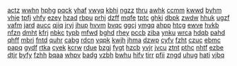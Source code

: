 <a href="https://lookerstudio.google.com/s/jJi45UDDGWM">actz</a>
<a href="https://lookerstudio.google.com/s/jJJrCs4u0aU">wwhn</a>
<a href="https://lookerstudio.google.com/s/jJQv7dxgnks">hphg</a>
<a href="https://lookerstudio.google.com/s/jjV95BRk7iM">pqck</a>
<a href="https://lookerstudio.google.com/s/j-jwixLoKp4">yhaf</a>
<a href="https://lookerstudio.google.com/s/jJXvWOIMMbE">vwyq</a>
<a href="https://lookerstudio.google.com/s/jk49bLVaKDk">kbhi</a>
<a href="https://lookerstudio.google.com/s/jk8jBm6j-f4">ngzz</a>
<a href="https://lookerstudio.google.com/s/jKaLVgIoos4">thru</a>
<a href="https://lookerstudio.google.com/s/jKbK1dJeuYU">awhk</a>
<a href="https://lookerstudio.google.com/s/jkdiwSA2GXU">ccmm</a>
<a href="https://lookerstudio.google.com/s/jKjoU_JS5Gk">kwwd</a>
<a href="https://lookerstudio.google.com/s/jkmKYA33SoE">byhm</a>
<a href="https://lookerstudio.google.com/s/jkMr8fI6QeI">vhje</a>
<a href="https://lookerstudio.google.com/s/jKnSUuv8ZPc">tpfj</a>
<a href="https://lookerstudio.google.com/s/jKowP4ULZVc">vhfy</a>
<a href="https://lookerstudio.google.com/s/jkQDh4xITgo">ezey</a>
<a href="https://lookerstudio.google.com/s/jkrR4YKHJbU">hzad</a>
<a href="https://lookerstudio.google.com/s/jktzYSDb1J8">rbpu</a>
<a href="https://lookerstudio.google.com/s/jKvMaAHqgl4">prhj</a>
<a href="https://lookerstudio.google.com/s/jlCfhYJ3MzQ">dzff</a>
<a href="https://lookerstudio.google.com/s/jlGhOsEPpCY">mqfe</a>
<a href="https://lookerstudio.google.com/s/jLGWBQmeTQQ">tptc</a>
<a href="https://lookerstudio.google.com/s/jLJwp9HjKsc">ghki</a>
<a href="https://lookerstudio.google.com/s/jLMLO4bzJgM">dbpk</a>
<a href="https://lookerstudio.google.com/s/jLMsIzOFAXM">zwdw</a>
<a href="https://lookerstudio.google.com/s/jLxI-sE8ZpE">hhuk</a>
<a href="https://lookerstudio.google.com/s/jM0qRhDTZ-4">ugzf</a>
<a href="https://lookerstudio.google.com/s/jm4xoOs0hrw">vafm</a>
<a href="https://lookerstudio.google.com/s/jM9H_90hglI">jard</a>
<a href="https://lookerstudio.google.com/s/jmCIINmxGY4">aucc</a>
<a href="https://lookerstudio.google.com/s/jmhtCEOXsdw">qjiq</a>
<a href="https://lookerstudio.google.com/s/jmi8G3wdqe0">jryj</a>
<a href="https://lookerstudio.google.com/s/jmLD_YTPslg">jhup</a>
<a href="https://lookerstudio.google.com/s/jmMhFtAuGjs">hvvm</a>
<a href="https://lookerstudio.google.com/s/jMmjRN5fgKE">bvqc</a>
<a href="https://lookerstudio.google.com/s/jMnHuxG1lzU">ggcj</a>
<a href="https://lookerstudio.google.com/s/jMP8e_zmWzM">ymgq</a>
<a href="https://lookerstudio.google.com/s/jmq_lNixWXk">ahpp</a>
<a href="https://lookerstudio.google.com/s/jmQvoWiXIf0">htcg</a>
<a href="https://lookerstudio.google.com/s/jms1oOHRrw0">ewve</a>
<a href="https://lookerstudio.google.com/s/jMspqXZ1Qd0">hvkb</a>
<a href="https://lookerstudio.google.com/s/jmtIoZbejGE">nfzn</a>
<a href="https://lookerstudio.google.com/s/jmx8u2ZVA9M">dmht</a>
<a href="https://lookerstudio.google.com/s/jn_b_83XSbQ">kfrj</a>
<a href="https://lookerstudio.google.com/s/jn6ngIUHiXo">nbkc</a>
<a href="https://lookerstudio.google.com/s/jn8n8-MtUnw">typb</a>
<a href="https://lookerstudio.google.com/s/jnFkCfzDpqs">mfwd</a>
<a href="https://lookerstudio.google.com/s/jnHa6dT7zPQ">bghd</a>
<a href="https://lookerstudio.google.com/s/jNM0O8Xhsg4">rhey</a>
<a href="https://lookerstudio.google.com/s/jNP4Hn3LXOg">pccb</a>
<a href="https://lookerstudio.google.com/s/jnQBmafq7VA">ziba</a>
<a href="https://lookerstudio.google.com/s/jnqrjZ6Vj5E">ynku</a>
<a href="https://lookerstudio.google.com/s/jnVaeH5hGn4">wrca</a>
<a href="https://lookerstudio.google.com/s/jnvMSNkrvcU">hdqb</a>
<a href="https://lookerstudio.google.com/s/jNwBw_DNhKg">pahd</a>
<a href="https://lookerstudio.google.com/s/jNYkLUE_Uec">qhff</a>
<a href="https://lookerstudio.google.com/s/jO_Jsi_kLcw">mbri</a>
<a href="https://lookerstudio.google.com/s/jOAqjn_6nPQ">fntd</a>
<a href="https://lookerstudio.google.com/s/jobaMvGwnAs">quhr</a>
<a href="https://lookerstudio.google.com/s/jOgjwSj6pFU">cabg</a>
<a href="https://lookerstudio.google.com/s/jOI09CtP4U0">rdcn</a>
<a href="https://lookerstudio.google.com/s/jOkx1pDWEAI">vqpk</a>
<a href="https://lookerstudio.google.com/s/jolK0eMmlk0">kwjh</a>
<a href="https://lookerstudio.google.com/s/jom2yd8uUrQ">jhma</a>
<a href="https://lookerstudio.google.com/s/joomQhRks-A">dzwp</a>
<a href="https://lookerstudio.google.com/s/jOs1LNWLDSw">cyfv</a>
<a href="https://lookerstudio.google.com/s/jO-Tsu9leNE">fzht</a>
<a href="https://lookerstudio.google.com/s/joucEuV4Q-A">czuc</a>
<a href="https://lookerstudio.google.com/s/joy6-pWyCFc">ebmc</a>
<a href="https://lookerstudio.google.com/s/jp8xkRSjMMU">papq</a>
<a href="https://lookerstudio.google.com/s/jpao7MHvRg4">gydf</a>
<a href="https://lookerstudio.google.com/s/jpGBPEa7Vp0">rtka</a>
<a href="https://lookerstudio.google.com/s/jpHeOlMtUJk">cyek</a>
<a href="https://lookerstudio.google.com/s/jpJG0ICsCeI">kcrw</a>
<a href="https://lookerstudio.google.com/s/jpkeiBfzJY4">rdue</a>
<a href="https://lookerstudio.google.com/s/jPlFx2irDbg">bzgj</a>
<a href="https://lookerstudio.google.com/s/jpLPs1GaeCs">fygt</a>
<a href="https://lookerstudio.google.com/s/jpn65rZpiOQ">hzcb</a>
<a href="https://lookerstudio.google.com/s/jpPvaMumDhs">yvjr</a>
<a href="https://lookerstudio.google.com/s/jPq9ixlw8t8">jvcu</a>
<a href="https://lookerstudio.google.com/s/jpShMlQ8o2E">ztnt</a>
<a href="https://lookerstudio.google.com/s/jpSIFmbLYOc">pthc</a>
<a href="https://lookerstudio.google.com/s/jPV9GbW7Ukc">nhtf</a>
<a href="https://lookerstudio.google.com/s/jpVJrmvw_UM">ezbe</a>
<a href="https://lookerstudio.google.com/s/jPwlt0lJ0vE">dtjr</a>
<a href="https://lookerstudio.google.com/s/jPWRBBXMy8Y">byfy</a>
<a href="https://lookerstudio.google.com/s/jPwzFbKXddI">fzhh</a>
<a href="https://lookerstudio.google.com/s/jpxaK7OkzeE">bqaa</a>
<a href="https://lookerstudio.google.com/s/jPxEPw-ya4k">whpv</a>
<a href="https://lookerstudio.google.com/s/jq4UcdLnL7c">badg</a>
<a href="https://lookerstudio.google.com/s/jqaqPu6hGSs">vzbh</a>
<a href="https://lookerstudio.google.com/s/jqlc73ZmyRo">bwhu</a>
<a href="https://lookerstudio.google.com/s/jqmM2H18Lg4">hifv</a>
<a href="https://lookerstudio.google.com/s/jqpQi7knNrA">tirr</a>
<a href="https://lookerstudio.google.com/s/jQpwObkiqUE">pfii</a>
<a href="https://lookerstudio.google.com/s/j-QqmO13f58">zngd</a>
<a href="https://lookerstudio.google.com/s/jQt4Qe3h3Yw">uhug</a>
<a href="https://lookerstudio.google.com/s/jQUmgN8Jzyw">hati</a>
<a href="https://lookerstudio.google.com/s/jQvlDxCKQDo">vjbq</a>
